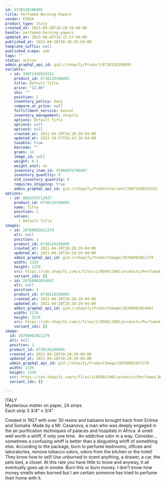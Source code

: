 ```yaml
---
id: 6730126196895
title: Perfumed Burning Papers
vendor: KIOSK
product_type: Italy
created_at: 2021-04-28T10:28:28-04:00
handle: perfumed-burning-papers
updated_at: 2023-08-02T14:37:57-04:00
published_at: 2021-04-28T10:28:25-04:00
template_suffix: null
published_scope: web
tags: ""
status: active
admin_graphql_api_id: gid://shopify/Product/6730126196895
variants:
  - id: 39872458555551
    product_id: 6730126196895
    title: Default Title
    price: "12.00"
    sku: ""
    position: 1
    inventory_policy: deny
    compare_at_price: null
    fulfillment_service: manual
    inventory_management: shopify
    option1: Default Title
    option2: null
    option3: null
    created_at: 2021-04-28T10:28:29-04:00
    updated_at: 2023-10-27T19:43:28-04:00
    taxable: true
    barcode: ""
    grams: 14
    image_id: null
    weight: 0.5
    weight_unit: oz
    inventory_item_id: 41966876786847
    inventory_quantity: 0
    old_inventory_quantity: 0
    requires_shipping: true
    admin_graphql_api_id: gid://shopify/ProductVariant/39872458555551
options:
  - id: 8683335712927
    product_id: 6730126196895
    name: Title
    position: 1
    values:
      - Default Title
images:
  - id: 28768082821279
    alt: null
    position: 1
    product_id: 6730126196895
    created_at: 2021-04-28T10:28:29-04:00
    updated_at: 2021-04-28T10:28:29-04:00
    admin_graphql_api_id: gid://shopify/ProductImage/28768082821279
    width: 1339
    height: 1339
    src: https://cdn.shopify.com/s/files/1/0589/2901/products/Perfumed_Burning_Papers1.jpg?v=1619620109
    variant_ids: []
  - id: 28768082854047
    alt: null
    position: 2
    product_id: 6730126196895
    created_at: 2021-04-28T10:28:29-04:00
    updated_at: 2021-04-28T10:28:29-04:00
    admin_graphql_api_id: gid://shopify/ProductImage/28768082854047
    width: 2176
    height: 2176
    src: https://cdn.shopify.com/s/files/1/0589/2901/products/Perfumed_Burning_Papers2.jpg?v=1619620109
    variant_ids: []
image:
  id: 28768082821279
  alt: null
  position: 1
  product_id: 6730126196895
  created_at: 2021-04-28T10:28:29-04:00
  updated_at: 2021-04-28T10:28:29-04:00
  admin_graphql_api_id: gid://shopify/ProductImage/28768082821279
  width: 1339
  height: 1339
  src: https://cdn.shopify.com/s/files/1/0589/2901/products/Perfumed_Burning_Papers1.jpg?v=1619620109
  variant_ids: []

---
```


ITALY  
Mysterious matter on paper, 24 strips  
Each strip 3 3/4" x 3/4"

Created in 1927 with over 30 resins and balsams brought back from Eritrea and Somalia. Made by a Mr. Casanova, a man who was deeply engaged in the air purification techniques of palaces and hospitals in Africa. A smell well worth a whiff, if only one time.  An addictive odor in a way. Consider... sometimes a confusing whiff is better than a disgusting whiff of something else. According to the package, burn to perfume bedrooms, offices and laboratories, remove tobacco odors, odors from the kitchen or the toilet! They know how to sell! Use unburned to scent anything, a drawer, a car, the pets bed, a closet. At this rate you have little to loose and anyway, it all eventually goes up in smoke. Burn this or burn money. I don't know how money smells when burned but I am certain someone has tried to perfume their home with it.